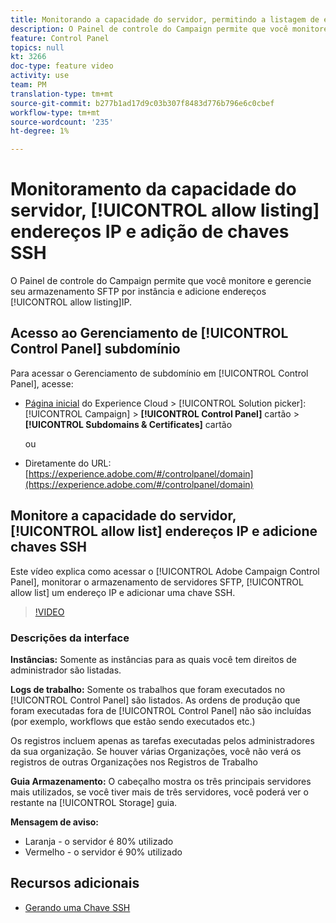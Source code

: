 ```yaml
---
title: Monitorando a capacidade do servidor, permitindo a listagem de endereços IP e a adição de chaves SSH
description: O Painel de controle do Campaign permite que você monitore e gerencie seu armazenamento SFTP por instância e adicione endereços IP ao lista de permissões.
feature: Control Panel
topics: null
kt: 3266
doc-type: feature video
activity: use
team: PM
translation-type: tm+mt
source-git-commit: b277b1ad17d9c03b307f8483d776b796e6c0cbef
workflow-type: tm+mt
source-wordcount: '235'
ht-degree: 1%

---
```



# Monitoramento da capacidade do servidor, [!UICONTROL allow listing] endereços IP e adição de chaves SSH

O Painel de controle do Campaign permite que você monitore e gerencie seu armazenamento SFTP por instância e adicione endereços [!UICONTROL allow listing]IP.

## Acesso ao Gerenciamento de [!UICONTROL Control Panel] subdomínio

Para acessar o Gerenciamento de subdomínio em [!UICONTROL Control Panel], acesse:

* [Página inicial](https://experience.adobe.com/#/home) do Experience Cloud > [!UICONTROL Solution picker]: [!UICONTROL Campaign] > **[!UICONTROL Control Panel]** cartão > **[!UICONTROL Subdomains & Certificates]** cartão

   ou
* Diretamente do URL: [https://experience.adobe.com/#/controlpanel/domain](https://experience.adobe.com/#/controlpanel/domain)

## Monitore a capacidade do servidor, [!UICONTROL allow list] endereços IP e adicione chaves SSH

Este vídeo explica como acessar o [!UICONTROL Adobe Campaign Control Panel], monitorar o armazenamento de servidores SFTP, [!UICONTROL allow list] um endereço IP e adicionar uma chave SSH.

>[!VIDEO](https://video.tv.adobe.com/v/27270?quality=12)

### Descrições da interface

**Instâncias:** Somente as instâncias para as quais você tem direitos de administrador são listadas.

**Logs de trabalho:** Somente os trabalhos que foram executados no [!UICONTROL Control Panel] são listados. As ordens de produção que foram executadas fora de [!UICONTROL Control Panel] não são incluídas (por exemplo, workflows que estão sendo executados etc.)

Os registros incluem apenas as tarefas executadas pelos administradores da sua organização. Se houver várias Organizações, você não verá os registros de outras Organizações nos Registros de Trabalho

**Guia Armazenamento:** O cabeçalho mostra os três principais servidores mais utilizados, se você tiver mais de três servidores, você poderá ver o restante na [!UICONTROL Storage] guia.

**Mensagem de aviso:**

* Laranja - o servidor é 80% utilizado
* Vermelho - o servidor é 90% utilizado

## Recursos adicionais

* [Gerando uma Chave SSH](/help/administrating/control-panel/generate-ssh-key.md)
